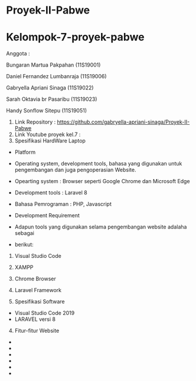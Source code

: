 # Proyek-II-Pabwe
# Kelompok-7-proyek-pabwe
Anggota   :  <p>Bungaran Martua Pakpahan (11S19001)</p>
             <p>Daniel Fernandez Lumbanraja (11S19006)</p>
             <p>Gabryella Apriani Sinaga (11S19022)</p>
             <p>Sarah Oktavia br Pasaribu (11S19023)</p>
             <p>Handy Sonflow Sitepu (11S19051)</p>


1. Link Repository : https://github.com/gabryella-apriani-sinaga/Proyek-II-Pabwe
2. Link Youtube proyek kel.7 : 
3. Spesifikasi HardWare Laptop
* Platform
* Operating system, development tools, bahasa yang digunakan untuk pengembangan dan juga pengoperasian Website.
* Opearting system 		: Browser seperti Google Chrome dan Microsoft Edge
* Development tools		: Laravel 8
* Bahasa Pemrograman 		: PHP, Javascript

* Development Requirement
* Adapun tools yang digunakan selama pengembangan website adalaha sebagai 
* berikut:
1. Visual Studio Code
2. XAMPP
3. Chrome Browser
4. Laravel Framework



3. Spesifikasi Software

* Visual Studio Code 2019
* LARAVEL versi 8

4. Fitur-fitur Website

* 
* 
* 
* 
* 
* 

